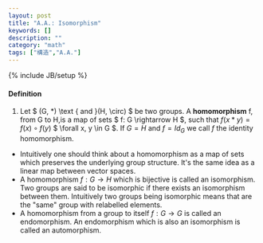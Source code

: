 ```yaml
---
layout: post
title: "A.A.: Isomorphism"
keywords: []
description: ""
category: "math"
tags: ["構造","A.A."]
---
```

{% include JB/setup %}

#### Definition
1. Let $ (G, *) \text { and }(H, \circ) $ be two groups. A $\textbf{homomorphism}$ 
f, from G to H,is a map of sets  $ f: G \rightarrow H $, such that $f(x *
y)=f(x)\circ f(y)$ $ \forall x, y \in G $. If $G=H$ and $f=Id_{G}$ we call $f$
the identity homomorphism.

- Intuitively one should think about a homomorphism as a map of sets which
  preserves the underlying group structure. It's the same idea as a linear map
  between vector spaces.
- A homomorphism $f: G\rightarrow H$ which is bijective is called an
  isomorphism. Two groups are said to be isomorphic if there exists an
  isomorphism between them. Intuitively two groups being isomorphic means that
  are the "same" group with relabelled elements.
- A homomorphism from a group to itself $f: G \rightarrow G$ is called an
  endomorphism. An endomorphism which is also an isomorphism is called an
  automorphism.

